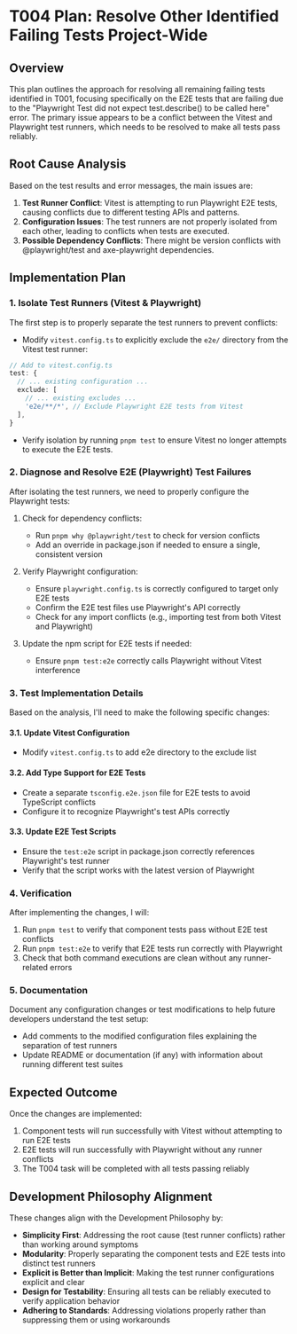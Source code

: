 # T004 Plan: Resolve Other Identified Failing Tests Project-Wide

## Overview

This plan outlines the approach for resolving all remaining failing tests identified in T001, focusing specifically on the E2E tests that are failing due to the "Playwright Test did not expect test.describe() to be called here" error. The primary issue appears to be a conflict between the Vitest and Playwright test runners, which needs to be resolved to make all tests pass reliably.

## Root Cause Analysis

Based on the test results and error messages, the main issues are:

1. **Test Runner Conflict**: Vitest is attempting to run Playwright E2E tests, causing conflicts due to different testing APIs and patterns.
2. **Configuration Issues**: The test runners are not properly isolated from each other, leading to conflicts when tests are executed.
3. **Possible Dependency Conflicts**: There might be version conflicts with @playwright/test and axe-playwright dependencies.

## Implementation Plan

### 1. Isolate Test Runners (Vitest & Playwright)

The first step is to properly separate the test runners to prevent conflicts:

- Modify `vitest.config.ts` to explicitly exclude the `e2e/` directory from the Vitest test runner:

```typescript
// Add to vitest.config.ts
test: {
  // ... existing configuration ...
  exclude: [
    // ... existing excludes ...
    'e2e/**/*', // Exclude Playwright E2E tests from Vitest
  ],
}
```

- Verify isolation by running `pnpm test` to ensure Vitest no longer attempts to execute the E2E tests.

### 2. Diagnose and Resolve E2E (Playwright) Test Failures

After isolating the test runners, we need to properly configure the Playwright tests:

1. Check for dependency conflicts:
   - Run `pnpm why @playwright/test` to check for version conflicts
   - Add an override in package.json if needed to ensure a single, consistent version

2. Verify Playwright configuration:
   - Ensure `playwright.config.ts` is correctly configured to target only E2E tests
   - Confirm the E2E test files use Playwright's API correctly
   - Check for any import conflicts (e.g., importing test from both Vitest and Playwright)

3. Update the npm script for E2E tests if needed:
   - Ensure `pnpm test:e2e` correctly calls Playwright without Vitest interference

### 3. Test Implementation Details

Based on the analysis, I'll need to make the following specific changes:

#### 3.1. Update Vitest Configuration

- Modify `vitest.config.ts` to add e2e directory to the exclude list

#### 3.2. Add Type Support for E2E Tests

- Create a separate `tsconfig.e2e.json` file for E2E tests to avoid TypeScript conflicts
- Configure it to recognize Playwright's test APIs correctly

#### 3.3. Update E2E Test Scripts

- Ensure the `test:e2e` script in package.json correctly references Playwright's test runner
- Verify that the script works with the latest version of Playwright

### 4. Verification

After implementing the changes, I will:

1. Run `pnpm test` to verify that component tests pass without E2E test conflicts
2. Run `pnpm test:e2e` to verify that E2E tests run correctly with Playwright
3. Check that both command executions are clean without any runner-related errors

### 5. Documentation

Document any configuration changes or test modifications to help future developers understand the test setup:

- Add comments to the modified configuration files explaining the separation of test runners
- Update README or documentation (if any) with information about running different test suites

## Expected Outcome

Once the changes are implemented:

1. Component tests will run successfully with Vitest without attempting to run E2E tests
2. E2E tests will run successfully with Playwright without any runner conflicts
3. The T004 task will be completed with all tests passing reliably

## Development Philosophy Alignment

These changes align with the Development Philosophy by:

- **Simplicity First**: Addressing the root cause (test runner conflicts) rather than working around symptoms
- **Modularity**: Properly separating the component tests and E2E tests into distinct test runners
- **Explicit is Better than Implicit**: Making the test runner configurations explicit and clear
- **Design for Testability**: Ensuring all tests can be reliably executed to verify application behavior
- **Adhering to Standards**: Addressing violations properly rather than suppressing them or using workarounds